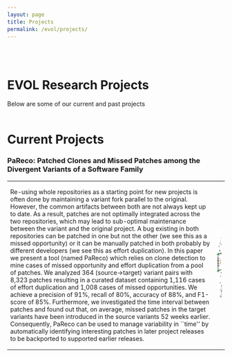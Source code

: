```yaml
---
layout: page
title: Projects
permalink: /evol/projects/
---
```



<!--a href="/evol/projects/" target="_blank"><img src="/images/logo.jpeg" alt="Evol Logo" style="width:300px;height:117px;" align="right"--></a> <br><br>


# EVOL Research Projects
Below are some of our current and past projects<br> <br>




# Current Projects

### PaReco: Patched Clones and Missed Patches among the Divergent Variants of a Software Family

<table>

<tr>
<td>  
	
<p align="justify" style="max-width:800px">

Re-using whole repositories as a starting point for new projects is often done by maintaining a variant fork parallel to the original.
      However, the common artifacts between both are not always kept up to date.
      As a result, patches are not optimally integrated across the two repositories, which may lead to sub-optimal maintenance between the variant and the original project.
      A bug existing in both repositories can be patched in one but not the other (we see this as a missed opportunity) or it can be manually patched in both probably by different developers (we see this as effort duplication).
      In this paper we present a tool (named  PaReco) which relies on clone detection to mine cases of missed opportunity and effort duplication from a pool of patches.
      We analyzed 364 (source->target) variant pairs with 8,323 patches resulting in a curated dataset containing 1,116 cases of effort duplication and 1,008 cases of missed opportunities.
      We achieve a precision of 91%, recall of 80%, accuracy of 88%, and F1-score of 85%.
      Furthermore, we investigated the time interval between patches and found out that, on average, missed patches in the target variants have been introduced in the source variants 52 weeks earlier.
      Consequently, PaReco can be used to manage variability in ``time'' by automatically identifying interesting patches in later project releases to be backported to supported earlier releases.</p>
</td>
	<td > <a href="/images/fse_image.jpeg" target="_blank"><img src="/images/fse_image.jpeg" alt="FSE 2022" style="width:300px;height:165px;" align="right"></a></td>

</tr>

</table>